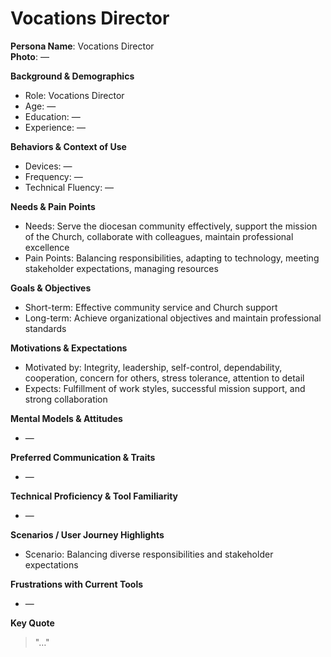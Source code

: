 # Vocations Director

**Persona Name**: Vocations Director  
**Photo**: —  

**Background & Demographics**  
- Role: Vocations Director  
- Age: —  
- Education: —  
- Experience: —  

**Behaviors & Context of Use**  
- Devices: —  
- Frequency: —  
- Technical Fluency: —  

**Needs & Pain Points**  
- Needs: Serve the diocesan community effectively, support the mission of the Church, collaborate with colleagues, maintain professional excellence  
- Pain Points: Balancing responsibilities, adapting to technology, meeting stakeholder expectations, managing resources  

**Goals & Objectives**  
- Short-term: Effective community service and Church support  
- Long-term: Achieve organizational objectives and maintain professional standards  

**Motivations & Expectations**  
- Motivated by: Integrity, leadership, self-control, dependability, cooperation, concern for others, stress tolerance, attention to detail  
- Expects: Fulfillment of work styles, successful mission support, and strong collaboration  

**Mental Models & Attitudes**  
- —  

**Preferred Communication & Traits**  
- —  

**Technical Proficiency & Tool Familiarity**  
- —  

**Scenarios / User Journey Highlights**  
- Scenario: Balancing diverse responsibilities and stakeholder expectations  

**Frustrations with Current Tools**  
- —  

**Key Quote**  
> "…"  